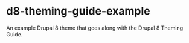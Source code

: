 d8-theming-guide-example
========================

An example Drupal 8 theme that goes along with the Drupal 8 Theming Guide.
